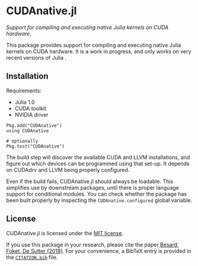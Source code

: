 # CUDAnative.jl

*Support for compiling and executing native Julia kernels on CUDA hardware.*

This package provides support for compiling and executing native Julia kernels on CUDA
hardware. It is a work in progress, and only works on very recent versions of Julia .


## Installation

Requirements:

* Julia 1.0
* CUDA toolkit
* NVIDIA driver

```
Pkg.add("CUDAnative")
using CUDAnative

# optionally
Pkg.test("CUDAnative")
```

The build step will discover the available CUDA and LLVM installations, and
figure out which devices can be programmed using that set-up. It depends on
CUDAdrv and LLVM being properly configured.

Even if the build fails, CUDAnative.jl should always be loadable. This simplifies use by
downstream packages, until there is proper language support for conditional modules. You can
check whether the package has been built properly by inspecting the `CUDAnative.configured`
global variable.

## License

CUDAnative.jl is licensed under the [MIT
license](https://github.com/JuliaGPU/CUDAnative.jl/blob/master/LICENSE.md).

If you use this package in your research, please cite the paper [Besard, Foket,
De Sutter (2018)](https://doi.org/10.1109/TPDS.2018.2872064).  For your
convenience, a BibTeX entry is provided in the
[`CITATION.bib`](https://github.com/JuliaGPU/CUDAnative.jl/blob/master/CITATION.bib)
file.
